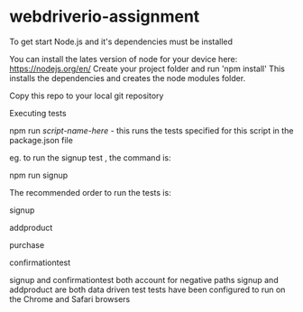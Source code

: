 # webdriverio-assignment


To get start Node.js and it's dependencies must be installed 

You can install the lates version of node for your device here: https://nodejs.org/en/
Create your project folder and run 'npm install'
This installs the dependencies and creates the node modules folder.

Copy this repo to your local git repository 

Executing tests

npm run *script-name-here* - this runs the tests specified for this script in the package.json file

eg. to run the signup test , the command is:

npm run signup


The recommended order to run the tests is:

signup

addproduct

purchase

confirmationtest


signup and confirmationtest both account for negative paths
signup and addproduct are both data driven test
tests have been configured to run on the Chrome and Safari browsers
